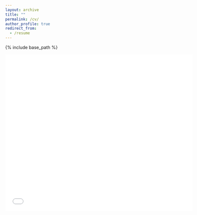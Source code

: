 ```yaml
---
layout: archive
title: ""
permalink: /cv/
author_profile: true
redirect_from:
  - /resume
---
```


{% include base_path %}

<embed src="./files/MyCV.pdf" type="application/pdf" width="600px" height="500px" />
